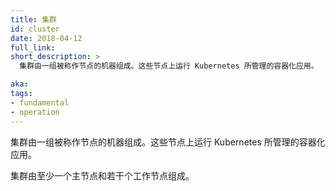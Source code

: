 ```yaml
---
title: 集群
id: cluster
date: 2018-04-12
full_link: 
short_description: >
  集群由一组被称作节点的机器组成。这些节点上运行 Kubernetes 所管理的容器化应用。

aka: 
tags:
- fundamental
- operation
---
```


<!--
---
title: Cluster
id: cluster
date: 2018-04-12
full_link: 
short_description: >
  A set of machines, called nodes, that run containerized applications managed by Kubernetes.

aka: 
tags:
- fundamental
- operation
---
-->

<!--
 A set of machines, called nodes, that run containerized applications managed by Kubernetes.
-->

  集群由一组被称作节点的机器组成。这些节点上运行 Kubernetes 所管理的容器化应用。

<!--more--> 

<!--
A cluster has several worker nodes and at least one master node.
-->

集群由至少一个主节点和若干个工作节点组成。
